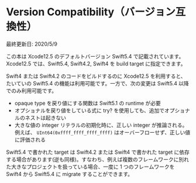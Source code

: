 # Version Compatibility（バージョン互換性）

最終更新日: 2020/5/9

この本は Xcode12.5 のデフォルトバージョン Swift5.4 で記載されています。Xcode12.5 では、Swift5.4, Swift4.2, Swift4 を build target に指定できます。

Swift4 または Swift4.2 のコードをビルドするのに Xcode12.5 を利用すると、たいていの Swift5.4 の機能は利用可能です。一方で、次の変更は Swift5.4 以降でのみ利用可能です。

* opaque type を戻り値にする関数は Swift5.1 の runtime が必要
* オプショナルを戻り値をしている式に try? を使用しても、追加でオプショナルのネストは起きない
* 大きな値の integer リテラルの初期化時に、正しい integer が推論される。例えば、 `UInt64(0xffff_ffff_ffff_ffff)` はオーバーフローせず、正しい値に評価される

Swift5.4 で書かれた target は Swift4.2 または Swift4 で書かれた target に依存する場合があります\(逆も同様\)。すなわち、例えば複数のフレームワークに別れた大きなプロジェクトを扱っている場合、一度に 1 つのフレームワークを Swift4 から Swift5.4 に migrate することができます。
